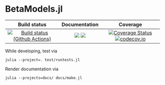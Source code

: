 # BetaModels.jl

| **Build status** | **Documentation** | **Coverage** |
|:---------------:|:---------------:|:---------------:|
[![Build status (Github Actions)](https://github.com/jatotterdell/BetaModels.jl/workflows/CI/badge.svg)](https://github.com/jatotterdell/BetaModels.jl/actions) | [![](https://img.shields.io/badge/docs-stable-blue.svg)](https://jatotterdell.github.io/BetaModels.jl/stable) [![](https://img.shields.io/badge/docs-dev-blue.svg)](https://jatotterdell.github.io/BetaModels.jl/dev) | [![Coverage Status](https://coveralls.io/repos/jatotterdell/BetaModels.jl/badge.svg?branch=main)](https://coveralls.io/r/jatotterdell/BetaModels.jl?branch=main) [![codecov.io](http://codecov.io/github/jatotterdell/BetaModels.jl/coverage.svg?branch=main)](http://codecov.io/github/jatotterdell/BetaModels.jl?branch=main)


While developing, test via

```shell
julia --project=. test/runtests.jl
```

Render documentation via

```shell
julia --projects=docs/ docs/make.jl
```
